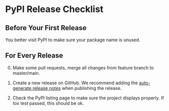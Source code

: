 # PyPI Release Checklist

## Before Your First Release

You better visit PyPI to make sure your package name is unused.

## For Every Release

0.  Make some pull requests, merge all changes from feature branch to master/main.

1. Create a new release on GitHub. We recommend adding the [auto-generate release notes](https://docs.github.com/en/repositories/releasing-projects-on-github/automatically-generated-release-notes) when publishing the release.

2.  Check the PyPI listing page to make sure the project displays properly. If tox test passed, this should be ok.
